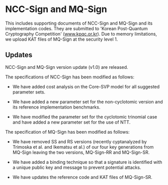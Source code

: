 # NCC-Sign and MQ-Sign

This includes supporting documents of NCC-Sign and MQ-Sign and its implementation codes. They are submitted to 'Korean Post-Quantum Cryptography Competition' (www.kpqc.or.kr). Due to memory limitations, we upload KAT files of MQ-Sign at the security level 1.

 

## Updates

 

NCC-Sign and MQ-Sign version update (v1.0) are released.

 

The specifications of NCC-Sign has been modified as follows:

- We have added cost analysis on the Core-SVP model for all suggested parameter sets.

- We have added a new parameter set for the non-cyclotomic version and its reference implementation benchmarks.

- We have modified the parameter set for the cyclotomic trinomial case and have added a new parameter set for the use of NTT.

 

The specification of MQ-Sign has been modified as follows:

- We have removed SS and RS versions (recently cyptanalyzed by Trimoska et al. and Ikematsu et al.) of our four key generations from MQ-Sign leaving the two versions, MQ-Sign-RR and MQ-Sign-SR.

- We have added a binding technique so that a signature is identified with a unique public key and message to prevent potential attacks.

- We have updates the reference code and KAT files of MQ-Sign-SR.

